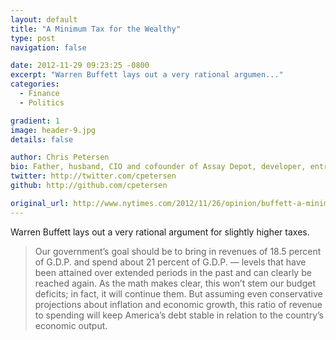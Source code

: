 ```yaml
---
layout: default
title: "A Minimum Tax for the Wealthy"
type: post
navigation: false

date: 2012-11-29 09:23:25 -0800
excerpt: "Warren Buffett lays out a very rational argumen..."
categories:
  - Finance
  - Politics

gradient: 1
image: header-9.jpg
details: false

author: Chris Petersen
bio: Father, husband, CIO and cofounder of Assay Depot, developer, entrepreneur and technologist.
twitter: http://twitter.com/cpetersen
github: http://github.com/cpetersen

original_url: http://www.nytimes.com/2012/11/26/opinion/buffett-a-minimum-tax-for-the-wealthy.html
---
```



Warren Buffett lays out a very rational argument for slightly higher taxes.

 > Our government’s goal should be to bring in revenues of 18.5 percent of G.D.P. and spend about 21 percent of G.D.P. — levels that have been attained over extended periods in the past and can clearly be reached again. As the math makes clear, this won’t stem our budget deficits; in fact, it will continue them. But assuming even conservative projections about inflation and economic growth, this ratio of revenue to spending will keep America’s debt stable in relation to the country’s economic output.

